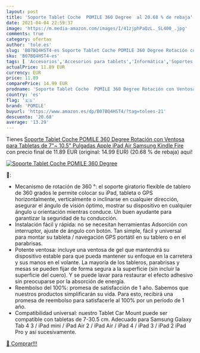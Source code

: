 ```yaml
---
layout: post
title: 'Soporte Tablet Coche  POMILE 360 Degree  al 20.68 % de rebaja'
date: 2021-04-04 22:59:37
image: 'https://m.media-amazon.com/images/I/41zjphPaQzL._SL400_.jpg'
comments: true
category: ofertas
author: 'tole.es'
slug: 'B07BQ4HST4-es Soporte Tablet Coche POMILE 360 Degree Rotación con...'
sku: 'B07BQ4HST4-es'
tags: [ 'Accesorios','Accesorios para tablets','Informática','Soportes para tablets','apple','kindle','pomile','samsung','tablet', ]
actualPrice: 11.89 EUR
currency: EUR
price: 11.89
comparePrice: 14.99 EUR
prodname: 'Soporte Tablet Coche  POMILE 360 Degree Rotación con Ventosa para Tabletas de 7"~ 10.5" Pulgadas  Apple iPad Air  Samsung  Kindle Fire'
country: 'es'
flag: '🇪🇸'
brand: 'POMILE'
buyurl: 'https://www.amazon.es/dp/B07BQ4HST4/?tag=tolees-21'
descuento: '20.68'
average: '13.29'
---
```


Tienes [Soporte Tablet Coche  POMILE 360 Degree Rotación con Ventosa para Tabletas de 7"~ 10.5" Pulgadas  Apple iPad Air  Samsung  Kindle Fire](https://www.amazon.es/dp/B07BQ4HST4/?tag=tolees-21) con precio final de  11.89 EUR (original: 14.99 EUR) (20.68 %  de rebaja) aqui!

[![Soporte Tablet Coche  POMILE 360 Degree ](https://m.media-amazon.com/images/I/41zjphPaQzL._SL400_.jpg)](https://www.amazon.es/dp/B07BQ4HST4/?tag=tolees-21)

🔎:

- Mecanismo de rotación de 360 ​​°: el soporte giratorio flexible de tablero de 360 ​​grados le permite colocar su iPad, tableta o GPS horizontalmente, verticalmente o inclinarse en cualquier dirección, asegurar el ángulo de visión óptimo, mostrar su dispositivo en cualquier ángulo u orientación mientras conduce. Un buen ayudante para garantizar la seguridad de tu conducción.
- Instalación fácil y rápida: no se necesitan herramientas Adsorción con interruptor, ajuste de ángulo con botón. Tan simple, fácil y universal para montar su tableta / navegación GPS portátil en su tablero o en el parabrisas.
- Potente ventosa: incluye una ventosa de gel que mantendrá su dispositivo estable para que pueda mantener su enfoque en la carretera y sus manos en el volante. La mayoría de los tableros, parabrisas y mesas se pueden fijar de forma segura a la superficie (sin incluir la superficie del cuero). Y se puede lavar para restaurar el efecto adhesivo sin preocuparse por la absorción de energía.
- Reembolso del 100%: promesa de satisfacción de 1 año. Sabemos que nuestros productos simplificarán su vida. Para esto, recibirá una promesa de reembolso para satisfacerle al 100% por un período de 1 año.
- Compatibilidad universal: nuestro Tablet Car Mount puede ser compatible con tabletas de 7-30.5 cm. Adecuado para Samsung Galaxy Tab 4 3 / iPad mini / iPad Air 2 / iPad Air / iPad 4 / iPad 3 / iPad 2 iPad Pro y así sucesivamente.

[🛒 Comprar!!!](https://www.amazon.es/dp/B07BQ4HST4/?tag=tolees-21)
